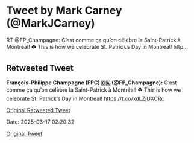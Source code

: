 # Tweet by Mark Carney (@MarkJCarney)

RT @FP_Champagne: C’est comme ça qu’on célèbre la Saint-Patrick à Montréal! ☘️ This is how we celebrate St. Patrick’s Day in Montreal! http…

## Retweeted Tweet

**François-Philippe Champagne (FPC) 🇨🇦 (@FP_Champagne):** C’est comme ça qu’on célèbre la Saint-Patrick à Montréal! ☘️ This is how we celebrate St. Patrick’s Day in Montreal! https://t.co/xdLZjUXCRc

[Original Retweeted Tweet](https://x.com/FP_Champagne/status/1901428003340517804)

Date: 2025-03-17 02:20:32

[Original Tweet](https://x.com/MarkJCarney/status/1901458599215341792)

